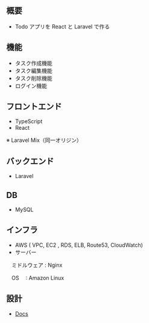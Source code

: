 ## 概要

-   Todo アプリを React と Laravel で作る

## 機能

-   タスク作成機能
-   タスク編集機能
-   タスク削除機能
-   ログイン機能

## フロントエンド

-   TypeScript
-   React

※ Laravel Mix（同一オリジン）

## バックエンド

-   Laravel

## DB

-   MySQL

## インフラ
 
-   AWS ( VPC, EC2 , RDS, ELB, Route53, CloudWatch)  
-   サーバー　　

　ミドルウェア : Nginx　　
 
　OS　      : Amazon Linux　　

## 設計

-   [Docs](https://github.com/ryosuke1256/Todo-react-laravel/tree/develop/docs)
